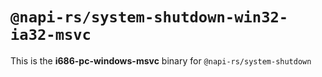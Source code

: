 # `@napi-rs/system-shutdown-win32-ia32-msvc`

This is the **i686-pc-windows-msvc** binary for `@napi-rs/system-shutdown`
